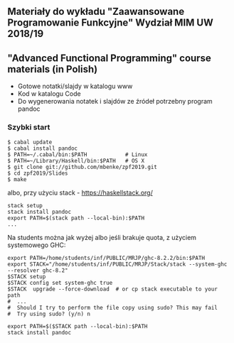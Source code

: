 ## Materiały do wykładu "Zaawansowane Programowanie Funkcyjne" Wydział MIM UW 2018/19

## "Advanced Functional Programming" course materials  (in Polish)

* Gotowe notatki/slajdy w katalogu www
* Kod w katalogu Code
* Do wygenerowania notatek i slajdów ze źródeł potrzebny program pandoc

### Szybki start

~~~~~
$ cabal update
$ cabal install pandoc
$ PATH=~/.cabal/bin:$PATH            # Linux
$ PATH=~/Library/Haskell/bin:$PATH   # OS X
$ git clone git://github.com/mbenke/zpf2019.git
$ cd zpf2019/Slides
$ make
~~~~~

albo, przy użyciu stack - https://haskellstack.org/

~~~~
stack setup
stack install pandoc
export PATH=$(stack path --local-bin):$PATH
...
~~~~

Na students można jak wyżej albo jeśli brakuje quota, z użyciem systemowego GHC:

~~~~
export PATH=/home/students/inf/PUBLIC/MRJP/ghc-8.2.2/bin:$PATH
export STACK="/home/students/inf/PUBLIC/MRJP/Stack/stack --system-ghc --resolver ghc-8.2"
$STACK setup
$STACK config set system-ghc true
$STACK  upgrade --force-download  # or cp stack executable to your path
#  ...
#  Should I try to perform the file copy using sudo? This may fail
#  Try using sudo? (y/n) n

export PATH=$($STACK path --local-bin):$PATH
stack install pandoc
~~~~
